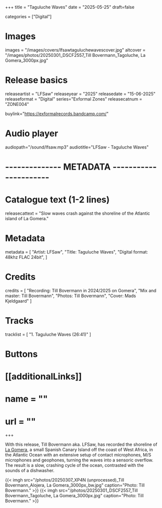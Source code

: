 +++
title = "Taguluche Waves"
date = "2025-05-25"
draft=false

categories = ["Digital"]

# Images
images = "/images/covers/lfsawtaguluchewavescover.jpg"
altcover = "/images/photos/20250301_DSCF2557_Till Bovermann_Tagoluche, La Gomera_3000px.jpg"

# Release basics
releaseartist = "LFSaw"
releaseyear = "2025"
releasedate = "15-06-2025"
releaseformat = "Digital"
series="Exformal Zones"
releasecatnum = "ZONE004"


buylink="https://exformalrecords.bandcamp.com/"

# Audio player
audiopath="/sound/lfsaw.mp3"
audiotitle="LFSaw - Taguluche Waves"

# -------------- METADATA ----------------------

# Catalogue text (1-2 lines)
releasecattext = "Slow waves crash against the shoreline of the Atlantic island of La Gomera."

# Metadata
metadata = [
    "Artist: LFSaw",
    "Title: Taguluche Waves",
    "Digital format: 48khz FLAC 24bit",
    ]

# Credits
credits = [
    "Recording: Till Bovermann in 2024/2025 on Gomera",
    "Mix and master: Till Bovermann",
    "Photos: Till Bovermann",
    "Cover: Mads Kjeldgaard"
]

# Tracks
tracklist = [
    "1. Taguluche Waves (26:41)"
]

# Buttons
# [[additionalLinks]]
# name = ""
# url = ""

+++

With this release, Till Bovermann aka. LFSaw, has recorded the shoreline of [La Gomera](https://en.wikipedia.org/wiki/La_Gomera), a small Spanish Canary Island off the coast of West Africa, in the Atlantic Ocean with an extensive setup of contact microphones, M/S microphones and geophones, turning the waves into a sensoric overflow. The result is a slow, crashing cycle of the ocean, contrasted with the sounds of a dishwasher.


{{< imgh src="/photos/20250307_XP4N (unprocessed)_Till Bovermann_Alojera, La Gomera_3000px_bw.jpg" caption="Photo: Till Bovermann." >}}
{{< imgh src="/photos/20250301_DSCF2557_Till Bovermann_Tagoluche, La Gomera_3000px.jpg" caption="Photo: Till Bovermann." >}}
